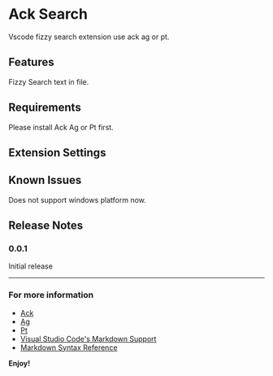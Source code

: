 # Ack Search

Vscode fizzy search extension use ack ag or pt.

## Features

Fizzy Search text in file.

## Requirements

Please install Ack Ag or Pt first.

## Extension Settings

## Known Issues

Does not support windows platform now.

## Release Notes

### 0.0.1

Initial release

-----------------------------------------------------------------------------------------------------------

### For more information

* [Ack](https://github.com/petdance/ack2)
* [Ag](https://github.com/ggreer/the_silver_searcher)
* [Pt](https://github.com/monochromegane/the_platinum_searcher)
* [Visual Studio Code's Markdown Support](http://code.visualstudio.com/docs/languages/markdown)
* [Markdown Syntax Reference](https://help.github.com/articles/markdown-basics/)

**Enjoy!**
